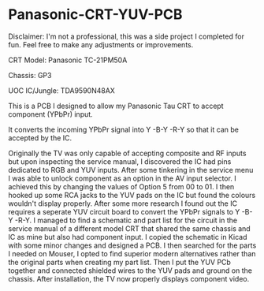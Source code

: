# Panasonic-CRT-YUV-PCB
Disclaimer: I'm not a professional, this was a side project I completed for fun. Feel free to make any adjustments or improvements.

CRT Model: Panasonic TC-21PM50A

Chassis: GP3

UOC IC/Jungle: TDA9590N48AX

This is a PCB I designed to allow my Panasonic Tau CRT to accept component (YPbPr) input.

It converts the incoming YPbPr signal into Y -B-Y -R-Y so that it can be accepted by the IC.

Originally the TV was only capable of accepting composite and RF inputs but upon inspecting the service manual, I discovered the IC had pins dedicated to RGB and YUV inputs.
After some tinkering in the service menu I was able to unlock component as an option in the AV input selector. I achieved this by changing the values of Option 5 from 00 to 01.
I then hooked up some RCA jacks to the YUV pads on the IC but found the colours wouldn't display properly. After some more research I found out the IC requires a seperate YUV circuit board to convert the YPbPr signals to Y -B-Y -R-Y.
I managed to find a schematic and part list for the circuit in the service manual of a different model CRT that shared the same chassis and IC as mine but also had component input.
I copied the schematic in Kicad with some minor changes and designed a PCB. I then searched for the parts I needed on Mouser, I opted to find superior modern alternatives rather than the original parts when creating my part list.
Then I put the YUV PCb together and connected shielded wires to the YUV pads and ground on the chassis.
After installation, the TV now properly displays component video.
